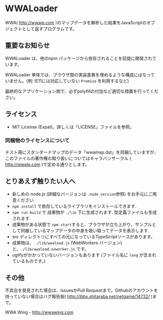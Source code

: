 # WWALoader
WWA( http://wwajp.com )のマップデータを解析した結果をJavaScriptのオブジェクトとして返すプログラムです。

## 重要なお知らせ
WWALoader は、他のnpm パッケージから依存されることを前提に開発されています。

WWALoader 単体では、ブラウザ間の実装差異を埋めるような構成にはなっていません。(例: IE11には対応していない `Promise` を利用するなど)

最終的なアプリケーション側で、必ずpolyfillの付加など適切な措置を行ってください。

## ライセンス
- MIT License (Expat)。詳しくは「LICENSE」ファイルを参照。

### 同梱物のライセンスについて
テスト用にスタンダードマップのデータ「wwamap.dat」を同梱していますが、このファイルの著作権の取り扱いについてはキャラバンサークル
( http://wwajp.com )で定める通りとします。

## とりあえず触りたい人へ
- 新しめの node.js (詳細なバージョンは `.node_version`参照) をお手元にご用意ください.
- `npm install` で依存しているライブラリをインストールできます.
- `npm run build` で 成果物が `./lib` 下に生成されます. 型定義ファイルも生成されます.
- 成果物がある状態で `npm start`すると、ブラウザが立ち上がり、サンプルとして同梱しているマップデータの中身を吸い取ってデータを表示します.
- src ディレクトリにすべての元になっているTypeScriptソースがあります。
- 成果物は、 `./lib/wwaload.js` (WebWorkers バージョン)と、`./lib/wwaload.noworker.js` です。
- uglifyがかかっていないバージョンもあります (ファイル名に `long` が含まれているものです。)

## その他
不具合を発見された場合は、issuesかPull Requestまで。Githubのアカウントを持っていない場合はバグ報告板( http://jbbs.shitaraba.net/netgame/14732/ )まで。

WWA Wing - http://wwawing.com
